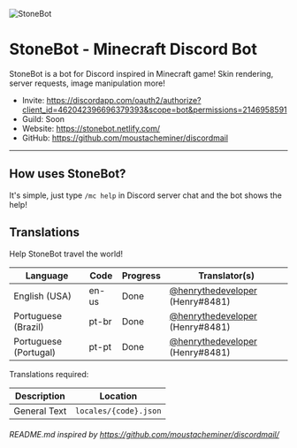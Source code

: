 ![StoneBot](https://cdn.discordapp.com/avatars/462042396696379393/2accc075574a37dd21604579d156e73e.png)

# StoneBot - Minecraft Discord Bot

StoneBot is a bot for Discord inspired in Minecraft game! Skin rendering, server requests, image manipulation more!

- Invite: https://discordapp.com/oauth2/authorize?client_id=462042396696379393&scope=bot&permissions=2146958591
- Guild: Soon
- Website: https://stonebot.netlify.com/
- GitHub: https://github.com/moustacheminer/discordmail

---

## How uses StoneBot?
It's simple, just type `/mc help` in Discord server chat and the bot shows the help!

## Translations

Help StoneBot travel the world!

Language               | Code      | Progress       | Translator(s)
---------------------- | --------- | -------------- | --------------------------
English (USA)          | en-us     | Done           | [@henrythedeveloper](https://github.com/henrythedeveloper) (Henry#8481)
Portuguese (Brazil)    | pt-br     | Done           | [@henrythedeveloper](https://github.com/henrythedeveloper) (Henry#8481)
Portuguese (Portugal)  | pt-pt     | Done           | [@henrythedeveloper](https://github.com/henrythedeveloper) (Henry#8481)

Translations required:

Description  | Location
------------ | ----------------------
General Text | `locales/{code}.json`

###### README.md inspired by https://github.com/moustacheminer/discordmail/
